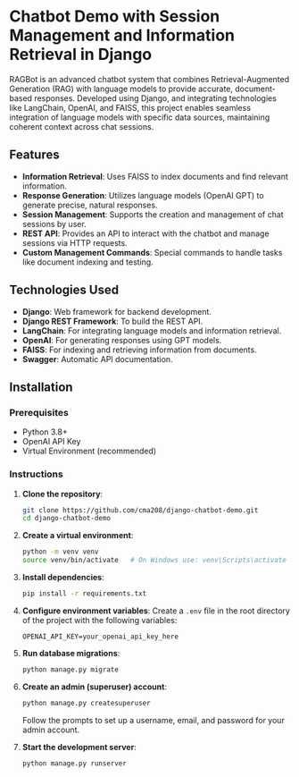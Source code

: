 # Chatbot Demo with Session Management and Information Retrieval in Django

RAGBot is an advanced chatbot system that combines Retrieval-Augmented Generation (RAG) with language models to provide accurate, document-based responses. Developed using Django, and integrating technologies like LangChain, OpenAI, and FAISS, this project enables seamless integration of language models with specific data sources, maintaining coherent context across chat sessions.

## Features
- **Information Retrieval**: Uses FAISS to index documents and find relevant information.
- **Response Generation**: Utilizes language models (OpenAI GPT) to generate precise, natural responses.
- **Session Management**: Supports the creation and management of chat sessions by user.
- **REST API**: Provides an API to interact with the chatbot and manage sessions via HTTP requests.
- **Custom Management Commands**: Special commands to handle tasks like document indexing and testing.

## Technologies Used
- **Django**: Web framework for backend development.
- **Django REST Framework**: To build the REST API.
- **LangChain**: For integrating language models and information retrieval.
- **OpenAI**: For generating responses using GPT models.
- **FAISS**: For indexing and retrieving information from documents.
- **Swagger**: Automatic API documentation.

## Installation

### Prerequisites
- Python 3.8+
- OpenAI API Key
- Virtual Environment (recommended)

### Instructions
1. **Clone the repository**:
    ```bash
    git clone https://github.com/cma208/django-chatbot-demo.git
    cd django-chatbot-demo
    ```

2. **Create a virtual environment**:
    ```bash
    python -m venv venv
    source venv/bin/activate   # On Windows use: venv\Scripts\activate
    ```

3. **Install dependencies**:
    ```bash
    pip install -r requirements.txt
    ```

4. **Configure environment variables**:
    Create a `.env` file in the root directory of the project with the following variables:
    ```env
    OPENAI_API_KEY=your_openai_api_key_here
    ```

5. **Run database migrations**:
    ```bash
    python manage.py migrate
    ```

6. **Create an admin (superuser) account**:
    ```bash
    python manage.py createsuperuser
    ```
    Follow the prompts to set up a username, email, and password for your admin account.

7. **Start the development server**:
    ```bash
    python manage.py runserver
    ```
